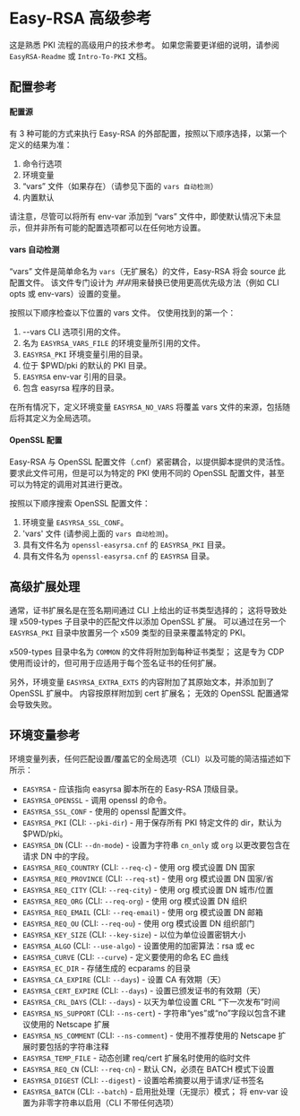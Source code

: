 Easy-RSA 高级参考
=============================

这是熟悉 PKI 流程的高级用户的技术参考。 如果您需要更详细的说明，请参阅 `EasyRSA-Readme` 或 `Intro-To-PKI` 文档。

配置参考
-----------------------

#### 配置源

  有 3 种可能的方式来执行 Easy-RSA 的外部配置，按照以下顺序选择，以第一个定义的结果为准：

  1. 命令行选项
  2. 环境变量
  3. “vars” 文件（如果存在）（请参见下面的 `vars 自动检测`）
  4. 内置默认

  请注意，尽管可以将所有 env-var 添加到 “vars” 文件中，即使默认情况下未显示，但并非所有可能的配置选项都可以在任何地方设置。

#### vars 自动检测

  “vars” 文件是简单命名为 `vars`（无扩展名）的文件，Easy-RSA 将会 source 此配置文件。 该文件专门设计为 *并非*用来替换已使用更高优先级方法（例如 CLI opts 或 env-vars）设置的变量。

  按照以下顺序检查以下位置的 vars 文件。 仅使用找到的第一个：

  1. --vars CLI 选项引用的文件。
  2. 名为 `EASYRSA_VARS_FILE` 的环境变量所引用的文件。
  3. `EASYRSA_PKI` 环境变量引用的目录。
  4. 位于 $PWD/pki 的默认的 PKI 目录。
  4. `EASYRSA` env-var 引用的目录。
  5. 包含 easyrsa 程序的目录。

  在所有情况下，定义环境变量 `EASYRSA_NO_VARS` 将覆盖 vars 文件的来源，包括随后将其定义为全局选项。
  
#### OpenSSL 配置

  Easy-RSA 与 OpenSSL 配置文件（.cnf）紧密耦合，以提供脚本提供的灵活性。 要求此文件可用，但是可以为特定的 PKI 使用不同的 OpenSSL 配置文件，甚至可以为特定的调用对其进行更改。

  按照以下顺序搜索 OpenSSL 配置文件：

  1. 环境变量 `EASYRSA_SSL_CONF`。
  2. 'vars' 文件 (请参阅上面的 `vars 自动检测`)。
  3. 具有文件名为 `openssl-easyrsa.cnf` 的 `EASYRSA_PKI` 目录。
  4. 具有文件名为 `openssl-easyrsa.cnf` 的 `EASYRSA` 目录。

高级扩展处理
---------------------------

通常，证书扩展名是在签名期间通过 CLI 上给出的证书类型选择的； 这将导致处理 x509-types 子目录中的匹配文件以添加 OpenSSL 扩展。 可以通过在另一个 `EASYRSA_PKI` 目录中放置另一个 x509 类型的目录来覆盖特定的 PKI。

x509-types 目录中名为 `COMMON` 的文件将附加到每种证书类型； 这是专为 CDP 使用而设计的，但可用于应适用于每个签名证书的任何扩展。

另外，环境变量 `EASYRSA_EXTRA_EXTS` 的内容附加了其原始文本，并添加到了 OpenSSL 扩展中。 内容按原样附加到 cert 扩展名； 无效的 OpenSSL 配置通常会导致失败。

环境变量参考
---------------------------------

环境变量列表，任何匹配设置/覆盖它的全局选项（CLI）以及可能的简洁描述如下所示：

 *  `EASYRSA` - 应该指向 easyrsa 脚本所在的 Easy-RSA 顶级目录。
 *  `EASYRSA_OPENSSL` - 调用 openssl 的命令。
 *  `EASYRSA_SSL_CONF` - 使用的 openssl 配置文件。
 *  `EASYRSA_PKI` (CLI: `--pki-dir`) - 用于保存所有 PKI 特定文件的 dir，默认为 $PWD/pki。
 *  `EASYRSA_DN` (CLI: `--dn-mode`) - 设置为字符串 `cn_only` 或 `org` 以更改要包含在请求 DN 中的字段。
 *  `EASYRSA_REQ_COUNTRY` (CLI: `--req-c`) - 使用 org 模式设置 DN 国家
 *  `EASYRSA_REQ_PROVINCE` (CLI: `--req-st`) - 使用 org 模式设置 DN 国家/省
 *  `EASYRSA_REQ_CITY` (CLI: `--req-city`) - 使用 org 模式设置 DN 城市/位置
 *  `EASYRSA_REQ_ORG` (CLI: `--req-org`) - 使用 org 模式设置 DN 组织
 *  `EASYRSA_REQ_EMAIL` (CLI: `--req-email`) - 使用 org 模式设置 DN 邮箱
 *  `EASYRSA_REQ_OU` (CLI: `--req-ou`) - 使用 org 模式设置 DN 组织部门
 *  `EASYRSA_KEY_SIZE` (CLI: `--key-size`) - 以位为单位设置密钥大小
 *  `EASYRSA_ALGO` (CLI: `--use-algo`) - 设置使用的加密算法：rsa 或 ec
 *  `EASYRSA_CURVE` (CLI: `--curve`) - 定义要使用的命名 EC 曲线
 *  `EASYRSA_EC_DIR` - 存储生成的 ecparams 的目录
 *  `EASYRSA_CA_EXPIRE` (CLI: `--days`) - 设置 CA 有效期（天）
 *  `EASYRSA_CERT_EXPIRE` (CLI: `--days`) - 设置已颁发证书的有效期（天）
 *  `EASYRSA_CRL_DAYS` (CLI: `--days`) - 以天为单位设置 CRL “下一次发布”时间
 *  `EASYRSA_NS_SUPPORT` (CLI: `--ns-cert`) - 字符串“yes”或“no”字段以包含不建议使用的 Netscape 扩展
 *  `EASYRSA_NS_COMMENT` (CLI: `--ns-comment`) - 使用不推荐使用的 Netscape 扩展时要包括的字符串注释
 *  `EASYRSA_TEMP_FILE` - 动态创建 req/cert 扩展名时使用的临时文件
 *  `EASYRSA_REQ_CN` (CLI: `--req-cn`) - 默认 CN，必须在 BATCH 模式下设置
 *  `EASYRSA_DIGEST` (CLI: `--digest`) - 设置哈希摘要以用于请求/证书签名
 *  `EASYRSA_BATCH` (CLI: `--batch`) - 启用批处理（无提示）模式； 将 env-var 设置为非零字符串以启用（CLI 不带任何选项）
